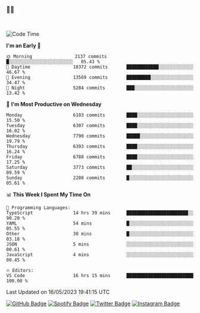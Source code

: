 ### 🤙🍺

<!-- <a href="https://github-readme-stats.vercel.app/api?username=hzak2xx&count_private=true&show_icons=true&theme=dracula">
  <img align="center" src="https://github-readme-stats.vercel.app/api?username=hzak2xx&count_private=true&show_icons=true&theme=dracula" />
</a>
</br> -->
</br>

<!--START_SECTION:waka-->
![Code Time](http://img.shields.io/badge/Code%20Time-2%2C399%20hrs%2029%20mins-blue)

**I'm an Early 🐤** 

```text
🌞 Morning                2137 commits        █░░░░░░░░░░░░░░░░░░░░░░░░   05.43 % 
🌆 Daytime                18372 commits       ████████████░░░░░░░░░░░░░   46.67 % 
🌃 Evening                13569 commits       █████████░░░░░░░░░░░░░░░░   34.47 % 
🌙 Night                  5284 commits        ███░░░░░░░░░░░░░░░░░░░░░░   13.42 % 
```
📅 **I'm Most Productive on Wednesday** 

```text
Monday                   6103 commits        ████░░░░░░░░░░░░░░░░░░░░░   15.50 % 
Tuesday                  6307 commits        ████░░░░░░░░░░░░░░░░░░░░░   16.02 % 
Wednesday                7790 commits        █████░░░░░░░░░░░░░░░░░░░░   19.79 % 
Thursday                 6393 commits        ████░░░░░░░░░░░░░░░░░░░░░   16.24 % 
Friday                   6788 commits        ████░░░░░░░░░░░░░░░░░░░░░   17.25 % 
Saturday                 3773 commits        ██░░░░░░░░░░░░░░░░░░░░░░░   09.59 % 
Sunday                   2208 commits        █░░░░░░░░░░░░░░░░░░░░░░░░   05.61 % 
```


📊 **This Week I Spent My Time On** 

```text
💬 Programming Languages: 
TypeScript               14 hrs 39 mins      ███████████████████████░░   90.20 % 
YAML                     54 mins             █░░░░░░░░░░░░░░░░░░░░░░░░   05.55 % 
Other                    30 mins             █░░░░░░░░░░░░░░░░░░░░░░░░   03.18 % 
JSON                     5 mins              ░░░░░░░░░░░░░░░░░░░░░░░░░   00.61 % 
JavaScript               4 mins              ░░░░░░░░░░░░░░░░░░░░░░░░░   00.45 % 

🔥 Editors: 
VS Code                  16 hrs 15 mins      █████████████████████████   100.00 % 
```


 Last Updated on 16/05/2023 19:41:15 UTC
<!--END_SECTION:waka-->

[![GitHub Badge](https://img.shields.io/badge/GitHub-100000?style=for-the-badge&logo=github&logoColor=white)](https://github.com/hzak2xx)
[![Spotify Badge](https://img.shields.io/badge/Spotify-1ED760?&style=for-the-badge&logo=spotify&logoColor=white)](https://open.spotify.com/user/uf90s6sbbh75a1mt44clkhkvf)
[![Twitter Badge](https://img.shields.io/badge/Twitter-1DA1F2?style=for-the-badge&logo=twitter&logoColor=white)](https://twitter.com/hzak2xx)
[![Instagram Badge](https://img.shields.io/badge/Instagram-E4405F?style=for-the-badge&logo=instagram&logoColor=white)](https://www.instagram.com/hzak2xx/)
